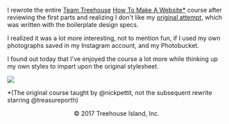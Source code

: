 I rewrote the entire <a href="https://teamtreehouse.com/home" target="_blank">Team Treehouse</a> <a href="https://teamtreehouse.com/library/how-to-make-a-website" target="_blank">How To Make A Website*</a> course after reviewing the first parts and realizing I don't like my <a href="https://github.com/Angelfirenze01/Web-Design/tree/master/How-To-Make-A-Website" target="_blank">original attempt</a>, which was written with the boilerplate design specs.

I realized it was a lot more interesting, not to mention fun, if I used my own photographs saved in my Instagram account, and my Photobucket.

I found out today that I've enjoyed the course a lot more while thinking up my own styles to impart upon the original stylesheet.

<img src="http://img.photobucket.com/albums/v204/Angelfirenze/Team%20Treehouse/Treehouse-Logo-Outlines_zpse2fmsdyp.png"> 

*(The original course taught by @nickpettit, not the subsequent rewrite starring @treasureporth)

<center>&copy 2017 Treehouse Island, Inc.</center>
